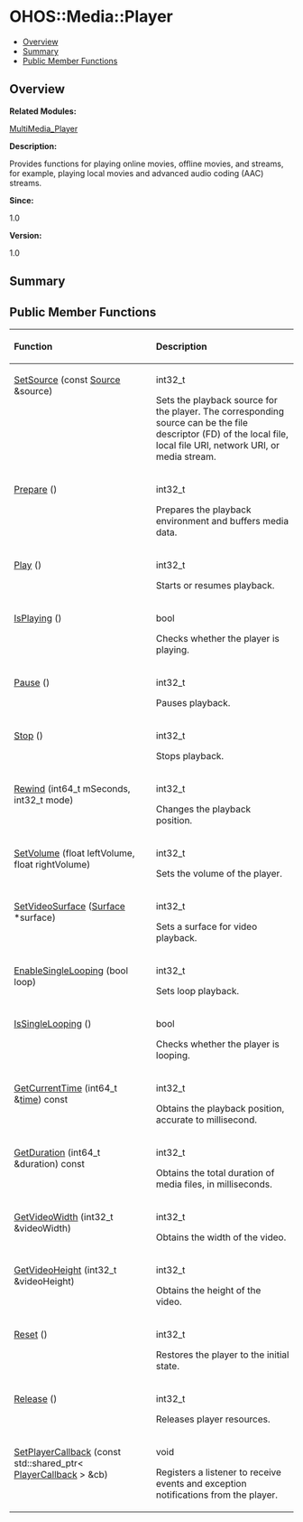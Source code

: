 # OHOS::Media::Player<a name="ZH-CN_TOPIC_0000001055518100"></a>

-   [Overview](#section1269825086165632)
-   [Summary](#section273161611165632)
-   [Public Member Functions](#pub-methods)

## **Overview**<a name="section1269825086165632"></a>

**Related Modules:**

[MultiMedia\_Player](MultiMedia_Player.md)

**Description:**

Provides functions for playing online movies, offline movies, and streams, for example, playing local movies and advanced audio coding \(AAC\) streams. 

**Since:**

1.0

**Version:**

1.0

## **Summary**<a name="section273161611165632"></a>

## Public Member Functions<a name="pub-methods"></a>

<a name="table1832660711165632"></a>
<table><thead align="left"><tr id="row1280726822165632"><th class="cellrowborder" valign="top" width="50%" id="mcps1.1.3.1.1"><p id="p1316929784165632"><a name="p1316929784165632"></a><a name="p1316929784165632"></a>Function</p>
</th>
<th class="cellrowborder" valign="top" width="50%" id="mcps1.1.3.1.2"><p id="p802271608165632"><a name="p802271608165632"></a><a name="p802271608165632"></a>Description</p>
</th>
</tr>
</thead>
<tbody><tr id="row1701794610165632"><td class="cellrowborder" valign="top" width="50%" headers="mcps1.1.3.1.1 "><p id="p1451067907165632"><a name="p1451067907165632"></a><a name="p1451067907165632"></a><a href="MultiMedia_Player.md#gacce284eac910970e405151fd3a1963c0">SetSource</a> (const <a href="OHOS-Media-Source.md">Source</a> &amp;source)</p>
</td>
<td class="cellrowborder" valign="top" width="50%" headers="mcps1.1.3.1.2 "><p id="p1854640295165632"><a name="p1854640295165632"></a><a name="p1854640295165632"></a>int32_t </p>
<p id="p916693749165632"><a name="p916693749165632"></a><a name="p916693749165632"></a>Sets the playback source for the player. The corresponding source can be the file descriptor (FD) of the local file, local file URI, network URI, or media stream. </p>
</td>
</tr>
<tr id="row638822904165632"><td class="cellrowborder" valign="top" width="50%" headers="mcps1.1.3.1.1 "><p id="p1485698933165632"><a name="p1485698933165632"></a><a name="p1485698933165632"></a><a href="MultiMedia_Player.md#gade9bff3268e1c409273749a90700e056">Prepare</a> ()</p>
</td>
<td class="cellrowborder" valign="top" width="50%" headers="mcps1.1.3.1.2 "><p id="p1083908773165632"><a name="p1083908773165632"></a><a name="p1083908773165632"></a>int32_t </p>
<p id="p1141879388165632"><a name="p1141879388165632"></a><a name="p1141879388165632"></a>Prepares the playback environment and buffers media data. </p>
</td>
</tr>
<tr id="row2122264356165632"><td class="cellrowborder" valign="top" width="50%" headers="mcps1.1.3.1.1 "><p id="p227881955165632"><a name="p227881955165632"></a><a name="p227881955165632"></a><a href="MultiMedia_Player.md#gafecbbfe85c70cf4983f52d55b7205e3f">Play</a> ()</p>
</td>
<td class="cellrowborder" valign="top" width="50%" headers="mcps1.1.3.1.2 "><p id="p1003207097165632"><a name="p1003207097165632"></a><a name="p1003207097165632"></a>int32_t </p>
<p id="p1322104695165632"><a name="p1322104695165632"></a><a name="p1322104695165632"></a>Starts or resumes playback. </p>
</td>
</tr>
<tr id="row201114300165632"><td class="cellrowborder" valign="top" width="50%" headers="mcps1.1.3.1.1 "><p id="p1112201611165632"><a name="p1112201611165632"></a><a name="p1112201611165632"></a><a href="MultiMedia_Player.md#gaad6b2c35b1d5dfe453d158f7ff9e1379">IsPlaying</a> ()</p>
</td>
<td class="cellrowborder" valign="top" width="50%" headers="mcps1.1.3.1.2 "><p id="p564489977165632"><a name="p564489977165632"></a><a name="p564489977165632"></a>bool </p>
<p id="p326771437165632"><a name="p326771437165632"></a><a name="p326771437165632"></a>Checks whether the player is playing. </p>
</td>
</tr>
<tr id="row1795157731165632"><td class="cellrowborder" valign="top" width="50%" headers="mcps1.1.3.1.1 "><p id="p1562097696165632"><a name="p1562097696165632"></a><a name="p1562097696165632"></a><a href="MultiMedia_Player.md#gae1d2225ce60a9737cc902e586138a44f">Pause</a> ()</p>
</td>
<td class="cellrowborder" valign="top" width="50%" headers="mcps1.1.3.1.2 "><p id="p96358239165632"><a name="p96358239165632"></a><a name="p96358239165632"></a>int32_t </p>
<p id="p1543504776165632"><a name="p1543504776165632"></a><a name="p1543504776165632"></a>Pauses playback. </p>
</td>
</tr>
<tr id="row1970095190165632"><td class="cellrowborder" valign="top" width="50%" headers="mcps1.1.3.1.1 "><p id="p519518221165632"><a name="p519518221165632"></a><a name="p519518221165632"></a><a href="MultiMedia_Player.md#gafe518a5b909ac0f0f066781caa3b55aa">Stop</a> ()</p>
</td>
<td class="cellrowborder" valign="top" width="50%" headers="mcps1.1.3.1.2 "><p id="p1872296853165632"><a name="p1872296853165632"></a><a name="p1872296853165632"></a>int32_t </p>
<p id="p118710768165632"><a name="p118710768165632"></a><a name="p118710768165632"></a>Stops playback. </p>
</td>
</tr>
<tr id="row981744925165632"><td class="cellrowborder" valign="top" width="50%" headers="mcps1.1.3.1.1 "><p id="p2092956416165632"><a name="p2092956416165632"></a><a name="p2092956416165632"></a><a href="MultiMedia_Player.md#ga406b6277d1e160e691d01f5f740480b3">Rewind</a> (int64_t mSeconds, int32_t mode)</p>
</td>
<td class="cellrowborder" valign="top" width="50%" headers="mcps1.1.3.1.2 "><p id="p105773845165632"><a name="p105773845165632"></a><a name="p105773845165632"></a>int32_t </p>
<p id="p545358791165632"><a name="p545358791165632"></a><a name="p545358791165632"></a>Changes the playback position. </p>
</td>
</tr>
<tr id="row1205924116165632"><td class="cellrowborder" valign="top" width="50%" headers="mcps1.1.3.1.1 "><p id="p1118085014165632"><a name="p1118085014165632"></a><a name="p1118085014165632"></a><a href="MultiMedia_Player.md#ga23ca57f0b1a288980e37153274c5f8b3">SetVolume</a> (float leftVolume, float rightVolume)</p>
</td>
<td class="cellrowborder" valign="top" width="50%" headers="mcps1.1.3.1.2 "><p id="p1817971229165632"><a name="p1817971229165632"></a><a name="p1817971229165632"></a>int32_t </p>
<p id="p287032125165632"><a name="p287032125165632"></a><a name="p287032125165632"></a>Sets the volume of the player. </p>
</td>
</tr>
<tr id="row1625709068165632"><td class="cellrowborder" valign="top" width="50%" headers="mcps1.1.3.1.1 "><p id="p665158133165632"><a name="p665158133165632"></a><a name="p665158133165632"></a><a href="MultiMedia_Player.md#gac9d62210915ebcf3b462574302018501">SetVideoSurface</a> (<a href="OHOS-Surface.md">Surface</a> *surface)</p>
</td>
<td class="cellrowborder" valign="top" width="50%" headers="mcps1.1.3.1.2 "><p id="p2144231998165632"><a name="p2144231998165632"></a><a name="p2144231998165632"></a>int32_t </p>
<p id="p2094787319165632"><a name="p2094787319165632"></a><a name="p2094787319165632"></a>Sets a surface for video playback. </p>
</td>
</tr>
<tr id="row478920695165632"><td class="cellrowborder" valign="top" width="50%" headers="mcps1.1.3.1.1 "><p id="p1463725435165632"><a name="p1463725435165632"></a><a name="p1463725435165632"></a><a href="MultiMedia_Player.md#gae19989aa6e80b768acd4eb019a2b60d2">EnableSingleLooping</a> (bool loop)</p>
</td>
<td class="cellrowborder" valign="top" width="50%" headers="mcps1.1.3.1.2 "><p id="p11768762165632"><a name="p11768762165632"></a><a name="p11768762165632"></a>int32_t </p>
<p id="p1478237293165632"><a name="p1478237293165632"></a><a name="p1478237293165632"></a>Sets loop playback. </p>
</td>
</tr>
<tr id="row1909827153165632"><td class="cellrowborder" valign="top" width="50%" headers="mcps1.1.3.1.1 "><p id="p353494157165632"><a name="p353494157165632"></a><a name="p353494157165632"></a><a href="MultiMedia_Player.md#gae4dd5d8fb92c836f5304f181a40b34d2">IsSingleLooping</a> ()</p>
</td>
<td class="cellrowborder" valign="top" width="50%" headers="mcps1.1.3.1.2 "><p id="p1985950247165632"><a name="p1985950247165632"></a><a name="p1985950247165632"></a>bool </p>
<p id="p610747166165632"><a name="p610747166165632"></a><a name="p610747166165632"></a>Checks whether the player is looping. </p>
</td>
</tr>
<tr id="row1953074509165632"><td class="cellrowborder" valign="top" width="50%" headers="mcps1.1.3.1.1 "><p id="p331680160165632"><a name="p331680160165632"></a><a name="p331680160165632"></a><a href="MultiMedia_Player.md#ga8474b117a4c1bf5749406f26056b4802">GetCurrentTime</a> (int64_t &amp;<a href="TIME.md#gae7841e681c8c9d59818568d39553642c">time</a>) const</p>
</td>
<td class="cellrowborder" valign="top" width="50%" headers="mcps1.1.3.1.2 "><p id="p2057474726165632"><a name="p2057474726165632"></a><a name="p2057474726165632"></a>int32_t </p>
<p id="p578658579165632"><a name="p578658579165632"></a><a name="p578658579165632"></a>Obtains the playback position, accurate to millisecond. </p>
</td>
</tr>
<tr id="row607682315165632"><td class="cellrowborder" valign="top" width="50%" headers="mcps1.1.3.1.1 "><p id="p2123406045165632"><a name="p2123406045165632"></a><a name="p2123406045165632"></a><a href="MultiMedia_Player.md#ga24ae07f65da4dafc4ec5aa28321625d8">GetDuration</a> (int64_t &amp;duration) const</p>
</td>
<td class="cellrowborder" valign="top" width="50%" headers="mcps1.1.3.1.2 "><p id="p922290565165632"><a name="p922290565165632"></a><a name="p922290565165632"></a>int32_t </p>
<p id="p940468390165632"><a name="p940468390165632"></a><a name="p940468390165632"></a>Obtains the total duration of media files, in milliseconds. </p>
</td>
</tr>
<tr id="row1114333968165632"><td class="cellrowborder" valign="top" width="50%" headers="mcps1.1.3.1.1 "><p id="p1607407914165632"><a name="p1607407914165632"></a><a name="p1607407914165632"></a><a href="MultiMedia_Player.md#ga9ed94bd43d896fa10066497377d7fbda">GetVideoWidth</a> (int32_t &amp;videoWidth)</p>
</td>
<td class="cellrowborder" valign="top" width="50%" headers="mcps1.1.3.1.2 "><p id="p535470959165632"><a name="p535470959165632"></a><a name="p535470959165632"></a>int32_t </p>
<p id="p1302017378165632"><a name="p1302017378165632"></a><a name="p1302017378165632"></a>Obtains the width of the video. </p>
</td>
</tr>
<tr id="row564104920165632"><td class="cellrowborder" valign="top" width="50%" headers="mcps1.1.3.1.1 "><p id="p137304841165632"><a name="p137304841165632"></a><a name="p137304841165632"></a><a href="MultiMedia_Player.md#ga726adc32a34134b30aabfbdb389c8357">GetVideoHeight</a> (int32_t &amp;videoHeight)</p>
</td>
<td class="cellrowborder" valign="top" width="50%" headers="mcps1.1.3.1.2 "><p id="p1295012428165632"><a name="p1295012428165632"></a><a name="p1295012428165632"></a>int32_t </p>
<p id="p587321224165632"><a name="p587321224165632"></a><a name="p587321224165632"></a>Obtains the height of the video. </p>
</td>
</tr>
<tr id="row1968868333165632"><td class="cellrowborder" valign="top" width="50%" headers="mcps1.1.3.1.1 "><p id="p806258220165632"><a name="p806258220165632"></a><a name="p806258220165632"></a><a href="MultiMedia_Player.md#ga75e17ee0068d46d44a30709609821b85">Reset</a> ()</p>
</td>
<td class="cellrowborder" valign="top" width="50%" headers="mcps1.1.3.1.2 "><p id="p1688514829165632"><a name="p1688514829165632"></a><a name="p1688514829165632"></a>int32_t </p>
<p id="p1788534179165632"><a name="p1788534179165632"></a><a name="p1788534179165632"></a>Restores the player to the initial state. </p>
</td>
</tr>
<tr id="row1687254162165632"><td class="cellrowborder" valign="top" width="50%" headers="mcps1.1.3.1.1 "><p id="p380937917165632"><a name="p380937917165632"></a><a name="p380937917165632"></a><a href="MultiMedia_Player.md#ga00e24c0faed483c9d54e416ec2ffe6ac">Release</a> ()</p>
</td>
<td class="cellrowborder" valign="top" width="50%" headers="mcps1.1.3.1.2 "><p id="p1006460927165632"><a name="p1006460927165632"></a><a name="p1006460927165632"></a>int32_t </p>
<p id="p1672304933165632"><a name="p1672304933165632"></a><a name="p1672304933165632"></a>Releases player resources. </p>
</td>
</tr>
<tr id="row344047475165632"><td class="cellrowborder" valign="top" width="50%" headers="mcps1.1.3.1.1 "><p id="p2086915909165632"><a name="p2086915909165632"></a><a name="p2086915909165632"></a><a href="MultiMedia_Player.md#gabb6eca611514d5fc0b66df5ff2d70c2b">SetPlayerCallback</a> (const std::shared_ptr&lt; <a href="OHOS-Media-PlayerCallback.md">PlayerCallback</a> &gt; &amp;cb)</p>
</td>
<td class="cellrowborder" valign="top" width="50%" headers="mcps1.1.3.1.2 "><p id="p616404287165632"><a name="p616404287165632"></a><a name="p616404287165632"></a>void </p>
<p id="p1429780500165632"><a name="p1429780500165632"></a><a name="p1429780500165632"></a>Registers a listener to receive events and exception notifications from the player. </p>
</td>
</tr>
</tbody>
</table>


